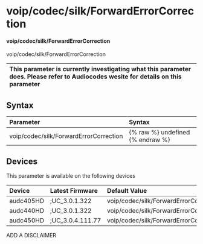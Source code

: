 ﻿---
description: voip/codec/silk/ForwardErrorCorrection
search: false
---

# voip/codec/silk/ForwardErrorCorrection

#### voip/codec/silk/ForwardErrorCorrection

voip/codec/silk/ForwardErrorCorrection


| This parameter is currently investigating what this parameter does. Please refer to Audiocodes wesite for details on this parameter | 
| :--- |

## Syntax
| Parameter | Syntax |
| :--- | :--- |
|voip/codec/silk/ForwardErrorCorrection | {% raw %} undefined {% endraw %}|

## Devices
This parameter is available on the following devices

| Device | Latest Firmware | Default Value |
|:---|:---|:---|
| audc405HD | ;UC_3.0.1.322 | voip/codec/silk/ForwardErrorCorrection=ENABLE 
| audc440HD | ;UC_3.0.1.322 | voip/codec/silk/ForwardErrorCorrection=ENABLE 
| audc450HD | ;UC_3.0.4.111.77 | voip/codec/silk/ForwardErrorCorrection=ENABLE 

ADD A DISCLAIMER
